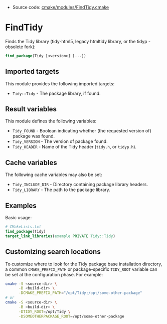 <!-- This is auto-generated file. -->
* Source code: [cmake/modules/FindTidy.cmake](https://github.com/petk/php-build-system/blob/master/cmake/cmake/modules/FindTidy.cmake)

# FindTidy

Finds the Tidy library (tidy-html5, legacy htmltidy library, or the tidyp -
obsolete fork):

```cmake
find_package(Tidy [<version>] [...])
```

## Imported targets

This module provides the following imported targets:

* `Tidy::Tidy` - The package library, if found.

## Result variables

This module defines the following variables:

* `Tidy_FOUND` - Boolean indicating whether (the requested version of) package
  was found.
* `Tidy_VERSION` - The version of package found.
* `Tidy_HEADER` - Name of the Tidy header (`tidy.h`, or `tidyp.h`).

## Cache variables

The following cache variables may also be set:

* `Tidy_INCLUDE_DIR` - Directory containing package library headers.
* `Tidy_LIBRARY` - The path to the package library.

## Examples

Basic usage:

```cmake
# CMakeLists.txt
find_package(Tidy)
target_link_libraries(example PRIVATE Tidy::Tidy)
```

## Customizing search locations

To customize where to look for the Tidy package base
installation directory, a common `CMAKE_PREFIX_PATH` or
package-specific `TIDY_ROOT` variable can be set at
the configuration phase. For example:

```sh
cmake -S <source-dir> \
      -B <build-dir> \
      -DCMAKE_PREFIX_PATH="/opt/Tidy;/opt/some-other-package"
# or
cmake -S <source-dir> \
      -B <build-dir> \
      -DTIDY_ROOT=/opt/Tidy \
      -DSOMEOTHERPACKAGE_ROOT=/opt/some-other-package
```
